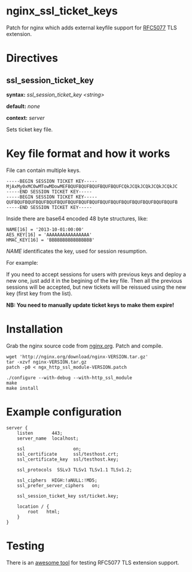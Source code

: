 nginx_ssl_ticket_keys
=====================

Patch for nginx which adds external keyfile support for [RFC5077](http://tools.ietf.org/html/rfc5077) TLS extension.

Directives
==========

ssl_session_ticket_key
----------------------
**syntax:** *ssl_session_ticket_key &lt;string&gt;*

**default:** *none*

**context:** *server*

Sets ticket key file.

Key file format and how it works
================================

File can contain multiple keys.

    -----BEGIN SESSION TICKET KEY-----
    MjAxMy0xMC0wMTowMDowMEFBQUFBQUFBQUFBQUFBQUFCQkJCQkJCQkJCQkJCQkJC
    -----END SESSION TICKET KEY-----
    -----BEGIN SESSION TICKET KEY-----
    QUFBQUFBQUFBQUFBQUFBQUFBQUFBQUFBQUFBQUFBQUFBQUFBQUFBQUFBQUFBQUFB
    -----END SESSION TICKET KEY-----

Inside there are base64 encoded 48 byte structures, like:

    NAME[16] = '2013-10-01:00:00'
    AES_KEY[16] = 'AAAAAAAAAAAAAAAA'
    HMAC_KEY[16] = 'BBBBBBBBBBBBBBBB'

*NAME* identificates the key, used for session resumption.

For example:

If you need to accept sessions for users with previous keys and deploy a new one,
just add it in the begining of the key file.
Then all the previous sessions will be accepted, but new tickets will be reissued
using the new key (first key from the list).

**NB: You need to manually update ticket keys to make them expire!**

Installation
============

Grab the nginx source code from [nginx.org](<http://nginx.org/>).
Patch and compile.

    wget 'http://nginx.org/download/nginx-VERSION.tar.gz'
    tar -xzvf nginx-VERSION.tar.gz
    patch -p0 < ngx_http_ssl_module-VERSION.patch

    ./configure --with-debug --with-http_ssl_module
    make
    make install

Example configuration
=====================

    server {
        listen       443;
        server_name  localhost;

        ssl                  on;
        ssl_certificate      ssl/testhost.crt;
        ssl_certificate_key  ssl/testhost.key;

        ssl_protocols  SSLv3 TLSv1 TLSv1.1 TLSv1.2;

        ssl_ciphers  HIGH:!aNULL:!MD5;
        ssl_prefer_server_ciphers   on;

        ssl_session_ticket_key sst/ticket.key;

        location / {
            root   html;
        }
    }

Testing
=======

There is an [awesome tool](https://github.com/vincentbernat/rfc5077) for testing RFC5077 TLS extension support.
